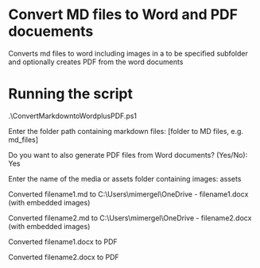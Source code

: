 # Convert MD files to Word and PDF docuements
Converts md files to word including images in a to be specified subfolder and optionally creates PDF from the word documents

# Running the script

.\ConvertMarkdowntoWordplusPDF.ps1

Enter the folder path containing markdown files: [folder to MD files, e.g. md_files]

Do you want to also generate PDF files from Word documents? (Yes/No): Yes

Enter the name of the media or assets folder containing images: assets

Converted filename1.md to C:\Users\mimergel\OneDrive - filename1.docx (with embedded images)

Converted filename2.md to C:\Users\mimergel\OneDrive - filename2.docx (with embedded images)

Converted filename1.docx to PDF

Converted filename2.docx to PDF

